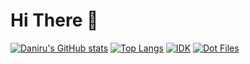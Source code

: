 # Hi There :wave:
[![Daniru's GitHub stats](https://github-readme-stats.vercel.app/api?username=Daniru2007&show_icons=true&theme=dracula)](https://github.com/anuraghazra/github-readme-stats)
[![Top Langs](https://github-readme-stats.vercel.app/api/top-langs/?username=Daniru2007&layout=compact&theme=dracula)](https://github.com/anuraghazra/github-readme-stats)
[![IDK](https://github-readme-stats.vercel.app/api/pin/?username=Daniru2007&repo=idk&theme=dracula)](https://github.com/anuraghazra/github-readme-stats)
[![Dot Files](https://github-readme-stats.vercel.app/api/pin/?username=Daniru2007&repo=DotFiles&theme=dracula)](https://github.com/anuraghazra/github-readme-stats)